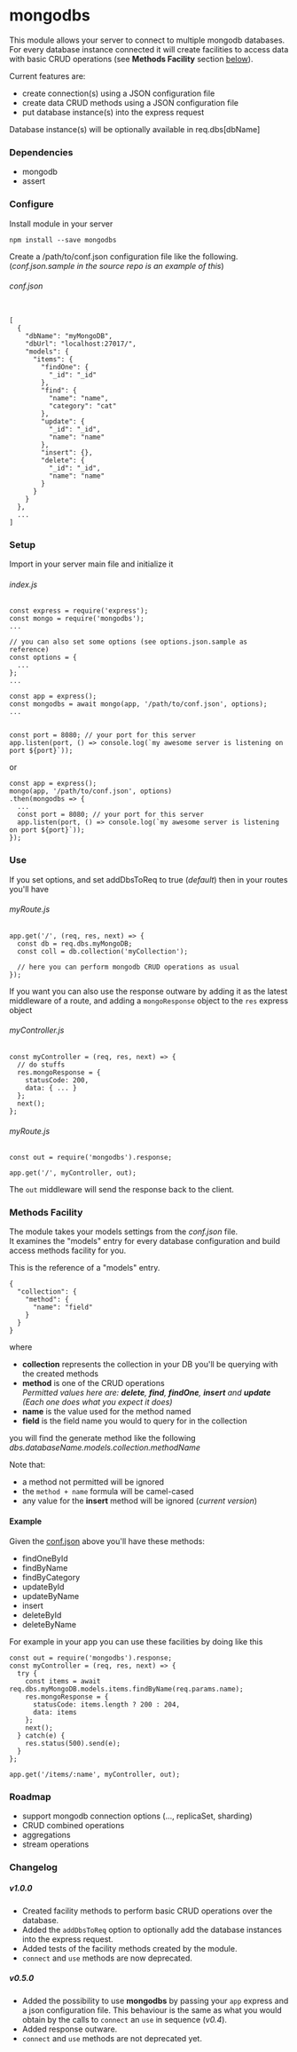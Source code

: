 # mongodbs

This module allows your server to connect to multiple mongodb databases.<br>
For every database instance connected it will create facilities to access data with basic CRUD operations (see **Methods Facility** section [below](#facility)).

Current features are:

* create connection(s) using a JSON configuration file
* create data CRUD methods using a JSON configuration file
* put database instance(s) into the express request

Database instance(s) will be optionally available in req.dbs[dbName]

### Dependencies

* mongodb
* assert

### Configure

Install module in your server

```
npm install --save mongodbs
```

Create a /path/to/conf.json configuration file like the following.<br>
(_conf.json.sample in the source repo is an example of this_)

###### <a id="conf"></a>conf.json
```

[
  {
    "dbName": "myMongoDB",
    "dbUrl": "localhost:27017/",
    "models": {
      "items": {
        "findOne": {
          "_id": "_id"
        },
        "find": {
          "name": "name",
          "category": "cat"
        },
        "update": {
          "_id": "_id",
          "name": "name"
        },
        "insert": {},
        "delete": {
          "_id": "_id",
          "name": "name"
        }
      }
    }
  },
  ...
]
```

### Setup

Import in your server main file and initialize it

###### index.js
```
const express = require('express');
const mongo = require('mongodbs');
...

// you can also set some options (see options.json.sample as reference)
const options = {
  ...
};
...

const app = express();
const mongodbs = await mongo(app, '/path/to/conf.json', options);
...


const port = 8080; // your port for this server
app.listen(port, () => console.log(`my awesome server is listening on port ${port}`));
```

or

```
const app = express();
mongo(app, '/path/to/conf.json', options)
.then(mongodbs => {  
  ...
  const port = 8080; // your port for this server
  app.listen(port, () => console.log(`my awesome server is listening on port ${port}`));
});
```

### Use

If you set options, and set addDbsToReq to true (_default_) then in your routes you'll have

###### myRoute.js
```
app.get('/', (req, res, next) => {
  const db = req.dbs.myMongoDB;
  const coll = db.collection('myCollection');

  // here you can perform mongodb CRUD operations as usual
});
```

If you want you can also use the response outware by adding it as the latest middleware of a route, and adding a `mongoResponse` object to the `res` express object

###### myController.js
```
const myController = (req, res, next) => {
  // do stuffs
  res.mongoResponse = {
    statusCode: 200,
    data: { ... }
  };
  next();
};
```

###### myRoute.js
```
const out = require('mongodbs').response;

app.get('/', myController, out);
```

The `out` middleware will send the response back to the client.

### <a id="facility"></a>Methods Facility

The module takes your models settings from the _conf.json_ file.<br>
It examines the "models" entry for every database configuration and build access methods facility for you.

This is the reference of a "models" entry.

```
{
  "collection": {
    "method": {
      "name": "field"
    }
  }
}
```
where
* **collection** represents the collection in your DB you'll be querying with the created methods<br>
* **method** is one of the CRUD operations<br>
_Permitted values here are: **delete**, **find**, **findOne**, **insert** and **update**<br>(Each one does what you expect it does)_
* **name** is the value used for the method named
* **field** is the field name you would to query for in the collection

you will find the generate method like the following<br>
_dbs.databaseName.models.collection.methodName_

Note that:
* a method not permitted will be ignored
* the `method + name` formula will be camel-cased
* any value for the **insert** method will be ignored (_current version_)

#### Example
Given the [conf.json](#conf) above you'll have these methods:
* findOneById
* findByName
* findByCategory
* updateById
* updateByName
* insert
* deleteById
* deleteByName

For example in your app you can use these facilities by doing like this
```
const out = require('mongodbs').response;
const myController = (req, res, next) => {
  try {
    const items = await req.dbs.myMongoDB.models.items.findByName(req.params.name);
    res.mongoResponse = {
      statusCode: items.length ? 200 : 204,
      data: items
    };
    next();
  } catch(e) {
    res.status(500).send(e);
  }
};

app.get('/items/:name', myController, out);
```

### Roadmap

* support mongodb connection options (..., replicaSet, sharding)
* CRUD combined operations
* aggregations
* stream operations

### Changelog

##### v1.0.0

* Created facility methods to perform basic CRUD operations over the database.
* Added the `addDbsToReq` option to optionally add the database instances into the express request.
* Added tests of the facility methods created by the module.
* `connect` and `use` methods are now deprecated.

##### v0.5.0

* Added the possibility to use **mongodbs** by passing your `app` express and a json configuration file. This behaviour is the same as what you would obtain by the calls to `connect` an `use` in sequence (*v0.4*).
* Added response outware.
* `connect` and `use` methods are not deprecated yet.
